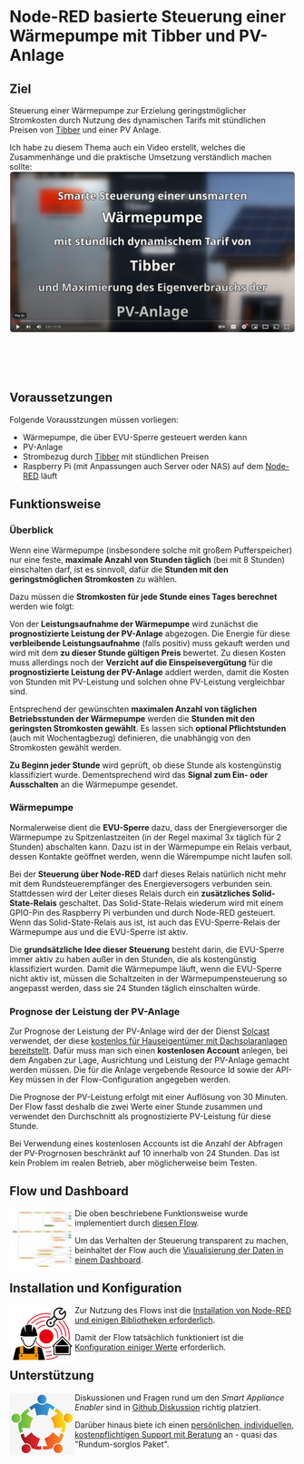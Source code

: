 # Node-RED basierte Steuerung einer Wärmepumpe mit Tibber und PV-Anlage
## Ziel
Steuerung einer Wärmepumpe zur Erzielung geringstmöglicher Stromkosten durch Nutzung des dynamischen Tarifs mit stündlichen Preisen von [Tibber](https://tibber.com/) und einer PV Anlage.

Ich habe zu diesem Thema auch ein Video erstellt, welches die Zusammenhänge und die praktische Umsetzung verständlich machen sollte:
<a href="https://www.youtube.com/watch?v=sGIVslsUMZ4"><img align="left" src="youtube.png"></a>
<br><br><br><br><br><br><br><br><br><br><br><br><br><br><br><br><br><br><br><br><br><br>

## Voraussetzungen
Folgende Vorausstzungen müssen vorliegen:
- Wärmepumpe, die über EVU-Sperre gesteuert werden kann
- PV-Anlage
- Strombezug durch [Tibber](https://tibber.com/) mit stündlichen Preisen
- Raspberry Pi (mit Anpassungen auch  Server oder NAS) auf dem [Node-RED](https://nodered.org/) läuft

## Funktionsweise
### Überblick
Wenn eine Wärmepumpe (insbesondere solche mit großem Pufferspeicher) nur eine feste, **maximale Anzahl von Stunden täglich** (bei mit 8 Stunden) einschalten darf, ist es sinnvoll, dafür die **Stunden mit den geringstmöglichen Stromkosten** zu wählen.

Dazu müssen die **Stromkosten für jede Stunde eines Tages berechnet** werden wie folgt:

Von der **Leistungsaufnahme der Wärmepumpe** wird zunächst die **prognostizierte Leistung der PV-Anlage** abgezogen. Die Energie für diese **verbleibende Leistungsaufnahme** (falls positiv) muss gekauft werden und wird mit dem **zu dieser Stunde gültigen Preis** bewertet. Zu diesen Kosten muss allerdings noch der **Verzicht auf die Einspeisevergütung** für die **prognostizierte Leistung der PV-Anlage** addiert werden, damit die Kosten von Stunden mit PV-Leistung und solchen ohne PV-Leistung vergleichbar sind.

Entsprechend der gewünschten **maximalen Anzahl von täglichen Betriebsstunden der Wärmepumpe** werden die **Stunden mit den geringsten Stromkosten gewählt**. Es lassen sich **optional Pflichtstunden** (auch mit Wochentagbezug) definieren, die unabhängig von den Stromkosten gewählt werden.

**Zu Beginn jeder Stunde** wird geprüft, ob diese Stunde als kostengünstig klassifiziert wurde. Dementsprechend wird das **Signal zum Ein- oder Ausschalten** an die Wärmepumpe gesendet.

### Wärmepumpe
Normalerweise dient die **EVU-Sperre** dazu, dass der Energieversorger die Wärmepumpe zu Spitzenlastzeiten (in der Regel maximal 3x täglich für 2 Stunden) abschalten kann. Dazu ist in der Wärmepumpe ein Relais verbaut, dessen Kontakte geöffnet werden, wenn die Wärempumpe nicht laufen soll.

Bei der **Steuerung über Node-RED** darf dieses Relais natürlich nicht mehr mit dem Rundsteuerempfänger des Energieversogers verbunden sein. Stattdessen wird der Leiter dieses Relais durch ein **zusätzliches Solid-State-Relais** geschaltet. Das Solid-State-Relais wiederum wird mit einem GPIO-Pin des Raspberry Pi verbunden und durch Node-RED gesteuert. Wenn das Solid-State-Relais aus ist, ist auch das EVU-Sperre-Relais der Wärmepumpe aus und die EVU-Sperre ist aktiv.

Die **grundsätzliche Idee dieser Steuerung** besteht darin, die EVU-Sperre immer aktiv zu haben außer in den Stunden, die als kostengünstig klassifiziert wurden. Damit die Wärmepumpe läuft, wenn die EVU-Sperre nicht aktiv ist, müssen die Schaltzeiten in der Wärmepumpensteuerung so angepasst werden, dass sie 24 Stunden täglich einschalten würde.

### Prognose der Leistung der PV-Anlage
Zur Prognose der Leistung der PV-Anlage wird der der Dienst [Solcast](https://solcast.com/) verwendet, der diese [kostenlos für Hauseigentümer mit Dachsolaranlagen bereitstellt](https://solcast.com/free-rooftop-solar-forecasting). Dafür muss man sich einen **kostenlosen Account** anlegen, bei dem Angaben zur  Lage, Ausrichtung und Leistung der PV-Anlage gemacht werden müssen. Die für die Anlage vergebende Resource Id sowie der API-Key müssen in der Flow-Configuration angegeben werden.

Die Prognose der PV-Leistung erfolgt mit einer Auflösung von 30 Minuten. Der Flow fasst deshalb die zwei Werte einer Stunde zusammen und verwendet den Durchschnitt als prognostizierte PV-Leistung für diese Stunde.

Bei Verwendung eines kostenlosen Accounts ist die Anzahl der Abfragen der PV-Progrnosen beschränkt auf 10 innerhalb von 24 Stunden. Das ist kein Problem im realen Betrieb, aber möglicherweise beim Testen.

## Flow und Dashboard 
<a><img align="left" src="flow_thumbnail.png"></a>
Die oben beschriebene Funktionsweise wurde implementiert durch [diesen Flow](flow.md).

Um das Verhalten der Steuerung transparent zu machen, beinhaltet der Flow auch die [Visualisierung der Daten in einem Dashboard](dashboard.md).

## Installation und Konfiguration
<a><img align="left" src="install.png"></a>
Zur Nutzung des Flows inst die [Installation von Node-RED und einigen Bibliotheken erforderlich](installation.md).

Damit der Flow tatsächlich funktioniert ist die [Konfiguration einiger Werte](configuration.md) erforderlich.

## Unterstützung
<a href="doc/Support_DE.md"><img align="left" src="support.jpeg"></a>
Diskussionen und Fragen rund um den *Smart Appliance Enabler* sind in [Github Diskussion](https://github.com/camueller/node-red-contrib-heatpump-tibber-pv/discussions) richtig platziert.

Darüber hinaus biete ich einen [persönlichen, individuellen, kostenpflichtigen Support mit Beratung](Support.md) an - quasi das "Rundum-sorglos Paket".
<br><br><br>